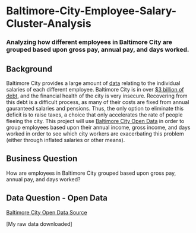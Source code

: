 # Baltimore-City-Employee-Salary-Cluster-Analysis
### Analyzing how different employees in Baltimore City are grouped based upon gross pay, annual pay, and days worked.

## Background
Baltimore City provides a large amount of [data](https://data.baltimorecity.gov/City-Government/Baltimore-City-Employees-Salaries/w28m-utix) relating to the individual salaries of each different employee. Baltimore City is in over [$3 billion of debt](https://www.mdpolicy.org/policyblog/detail/baltimores-economy-principles-for-recovery#:~:text=Baltimore%20was%2C%20of%20course%2C%20already,in%20terms%20of%20financial%20health.), and the financial health of the city is very insecure.  Recovering from this debt is a difficult process, as many of their costs are fixed from annual gauranteed salaries and pensions.  Thus, the only option to eliminate this deficit is to raise taxes, a choice that only accelerates the rate of people fleeing the city. This project will use [Baltimore City Open Data](https://data.baltimorecity.gov/City-Government/Baltimore-City-Employees-Salaries/w28m-utix) in order to group employees based upon their annual income, gross income, and days worked in order to see which city workers are exacerbating this problem (either through inflated salaries or other means).

## Business Question
How are employees in Baltimore City grouped based upon gross pay, annual pay, and days worked?

## Data Question - Open Data
[Baltimore City Open Data Source](https://data.baltimorecity.gov/City-Government/Baltimore-City-Employees-Salaries/w28m-utix)

[My raw data downloaded]

